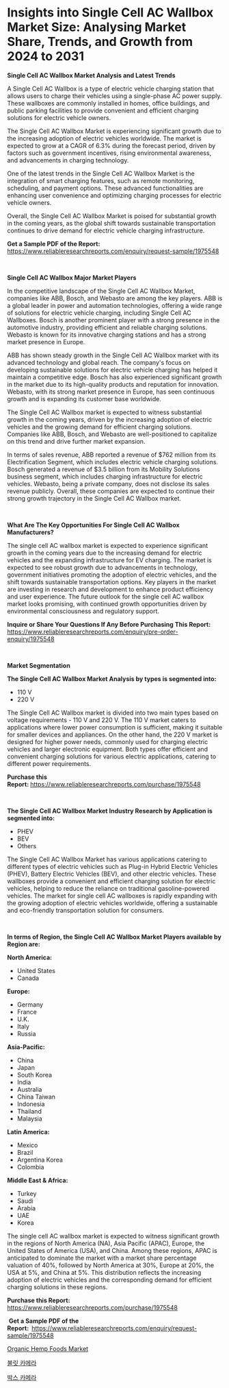 <p><h1>Insights into Single Cell AC Wallbox Market Size: Analysing Market Share, Trends, and Growth from 2024 to 2031</h1></p><p><strong>Single Cell AC Wallbox Market Analysis and Latest Trends</strong></p>
<p><p>A Single Cell AC Wallbox is a type of electric vehicle charging station that allows users to charge their vehicles using a single-phase AC power supply. These wallboxes are commonly installed in homes, office buildings, and public parking facilities to provide convenient and efficient charging solutions for electric vehicle owners.</p><p>The Single Cell AC Wallbox Market is experiencing significant growth due to the increasing adoption of electric vehicles worldwide. The market is expected to grow at a CAGR of 6.3% during the forecast period, driven by factors such as government incentives, rising environmental awareness, and advancements in charging technology. </p><p>One of the latest trends in the Single Cell AC Wallbox Market is the integration of smart charging features, such as remote monitoring, scheduling, and payment options. These advanced functionalities are enhancing user convenience and optimizing charging processes for electric vehicle owners.</p><p>Overall, the Single Cell AC Wallbox Market is poised for substantial growth in the coming years, as the global shift towards sustainable transportation continues to drive demand for electric vehicle charging infrastructure.</p></p>
<p><strong>Get a Sample PDF of the Report:&nbsp;</strong> <a href="https://www.reliableresearchreports.com/enquiry/request-sample/1975548">https://www.reliableresearchreports.com/enquiry/request-sample/1975548</a></p>
<p>&nbsp;</p>
<p><strong>Single Cell AC Wallbox Major Market Players</strong></p>
<p><p>In the competitive landscape of the Single Cell AC Wallbox Market, companies like ABB, Bosch, and Webasto are among the key players. ABB is a global leader in power and automation technologies, offering a wide range of solutions for electric vehicle charging, including Single Cell AC Wallboxes. Bosch is another prominent player with a strong presence in the automotive industry, providing efficient and reliable charging solutions. Webasto is known for its innovative charging stations and has a strong market presence in Europe.</p><p>ABB has shown steady growth in the Single Cell AC Wallbox market with its advanced technology and global reach. The company's focus on developing sustainable solutions for electric vehicle charging has helped it maintain a competitive edge. Bosch has also experienced significant growth in the market due to its high-quality products and reputation for innovation. Webasto, with its strong market presence in Europe, has seen continuous growth and is expanding its customer base worldwide.</p><p>The Single Cell AC Wallbox market is expected to witness substantial growth in the coming years, driven by the increasing adoption of electric vehicles and the growing demand for efficient charging solutions. Companies like ABB, Bosch, and Webasto are well-positioned to capitalize on this trend and drive further market expansion.</p><p>In terms of sales revenue, ABB reported a revenue of $762 million from its Electrification Segment, which includes electric vehicle charging solutions. Bosch generated a revenue of $3.5 billion from its Mobility Solutions business segment, which includes charging infrastructure for electric vehicles. Webasto, being a private company, does not disclose its sales revenue publicly. Overall, these companies are expected to continue their strong growth trajectory in the Single Cell AC Wallbox market.</p></p>
<p>&nbsp;</p>
<p><strong>What Are The Key Opportunities For Single Cell AC Wallbox Manufacturers?</strong></p>
<p><p>The single cell AC wallbox market is expected to experience significant growth in the coming years due to the increasing demand for electric vehicles and the expanding infrastructure for EV charging. The market is expected to see robust growth due to advancements in technology, government initiatives promoting the adoption of electric vehicles, and the shift towards sustainable transportation options. Key players in the market are investing in research and development to enhance product efficiency and user experience. The future outlook for the single cell AC wallbox market looks promising, with continued growth opportunities driven by environmental consciousness and regulatory support.</p></p>
<p><strong>Inquire or Share Your Questions If Any Before Purchasing This Report:</strong> <a href="https://www.reliableresearchreports.com/enquiry/pre-order-enquiry/1975548">https://www.reliableresearchreports.com/enquiry/pre-order-enquiry/1975548</a></p>
<p>&nbsp;</p>
<p><strong>Market Segmentation</strong></p>
<p><strong>The Single Cell AC Wallbox Market Analysis by types is segmented into:</strong></p>
<p><ul><li>110 V</li><li>220 V</li></ul></p>
<p><p>The Single Cell AC Wallbox market is divided into two main types based on voltage requirements - 110 V and 220 V. The 110 V market caters to applications where lower power consumption is sufficient, making it suitable for smaller devices and appliances. On the other hand, the 220 V market is designed for higher power needs, commonly used for charging electric vehicles and larger electronic equipment. Both types offer efficient and convenient charging solutions for various electric applications, catering to different power requirements.</p></p>
<p><strong>Purchase this Report:&nbsp;</strong><a href="https://www.reliableresearchreports.com/purchase/1975548">https://www.reliableresearchreports.com/purchase/1975548</a></p>
<p>&nbsp;</p>
<p><strong>The Single Cell AC Wallbox Market Industry Research by Application is segmented into:</strong></p>
<p><ul><li>PHEV</li><li>BEV</li><li>Others</li></ul></p>
<p><p>The Single Cell AC Wallbox Market has various applications catering to different types of electric vehicles such as Plug-in Hybrid Electric Vehicles (PHEV), Battery Electric Vehicles (BEV), and other electric vehicles. These wallboxes provide a convenient and efficient charging solution for electric vehicles, helping to reduce the reliance on traditional gasoline-powered vehicles. The market for single cell AC wallboxes is rapidly expanding with the growing adoption of electric vehicles worldwide, offering a sustainable and eco-friendly transportation solution for consumers.</p></p>
<p>&nbsp;</p>
<p><strong>In terms of Region, the Single Cell AC Wallbox Market Players available by Region are:</strong></p>
<p>
    <p> <strong> North America: </strong>
        <ul>
            <li>United States</li>
            <li>Canada</li>
        </ul>
        </p> 
    <p> <strong> Europe: </strong>
        <ul>
            <li>Germany</li>
            <li>France</li>
            <li>U.K.</li>
            <li>Italy</li>
            <li>Russia</li>
        </ul>
        </p> 
    <p> <strong> Asia-Pacific: </strong>
        <ul>
            <li>China</li>
            <li>Japan</li>
            <li>South Korea</li>
            <li>India</li>
            <li>Australia</li>
            <li>China Taiwan</li>
            <li>Indonesia</li>
            <li>Thailand</li>
            <li>Malaysia</li>
        </ul>
        </p> 
    <p> <strong> Latin America: </strong>
        <ul>
            <li>Mexico</li>
            <li>Brazil</li>
            <li>Argentina Korea</li>
            <li>Colombia</li>
        </ul>
        </p> 
    <p> <strong> Middle East & Africa: </strong>
        <ul>
            <li>Turkey</li>
            <li>Saudi</li>
            <li>Arabia</li>
            <li>UAE</li>
            <li>Korea</li>
        </ul>
    </p>
    </p>
<p><p>The single cell AC wallbox market is expected to witness significant growth in the regions of North America (NA), Asia Pacific (APAC), Europe, the United States of America (USA), and China. Among these regions, APAC is anticipated to dominate the market with a market share percentage valuation of 40%, followed by North America at 30%, Europe at 20%, the USA at 5%, and China at 5%. This distribution reflects the increasing adoption of electric vehicles and the corresponding demand for efficient charging solutions in these regions.</p></p>
<p><strong>Purchase this Report: </strong><a href="https://www.reliableresearchreports.com/purchase/1975548">https://www.reliableresearchreports.com/purchase/1975548</a></p>
<p>&nbsp;<strong>Get a Sample PDF of the Report:&nbsp;&nbsp;</strong><a href="https://www.reliableresearchreports.com/enquiry/request-sample/1975548">https://www.reliableresearchreports.com/enquiry/request-sample/1975548</a></p>
<p><strong></strong></p>
<p><p><a href="https://view.publitas.com/reportprime-1/organic-hemp-foods-market-analysis-and-market-size-global-industry-overview-market-segmentation-and-forecast-2023-to-2030/">Organic Hemp Foods Market</a></p><p><a href="https://medium.com/@brendantygibson56776/%EC%B4%9D%EC%95%8C-%EC%B9%B4%EB%A9%94%EB%9D%BC-%EC%8B%9C%EC%9E%A5-%EA%B2%BD%EC%9F%81-%EB%B6%84%EC%84%9D-%EC%8B%9C%EC%9E%A5-%EB%8F%99%ED%96%A5-%EB%B0%8F-2031%EB%85%84%EA%B9%8C%EC%A7%80%EC%9D%98-%EC%98%88%EC%B8%A1-816397527ff5">불릿 카메라</a></p><p><a href="https://medium.com/@brendantygibson56776/%EB%B0%95%EC%8A%A4-%EC%B9%B4%EB%A9%94%EB%9D%BC-%EC%8B%9C%EC%9E%A5%EC%9D%80-%EC%8B%9C%EC%9E%A5-%EC%A0%90%EC%9C%A0%EC%9C%A8-%ED%81%AC%EA%B8%B0-%EB%B0%8F-2031%EB%85%84%EA%B9%8C%EC%A7%80-%EC%98%88%EC%83%81%EB%90%9C-%EC%98%88%EC%B8%A1%EC%97%90-%EC%A4%91%EC%A0%90%EC%9D%84-%EB%91%A1%EB%8B%88%EB%8B%A4-1cdc5ace83a3">박스 카메라</a></p></p>